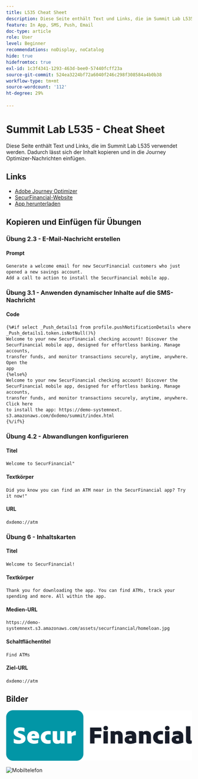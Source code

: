 ```yaml
---
title: L535 Cheat Sheet
description: Diese Seite enthält Text und Links, die im Summit Lab L535 verwendet werden.
feature: In App, SMS, Push, Email
doc-type: article
role: User
level: Beginner
recommendations: noDisplay, noCatalog
hide: true
hidefromtoc: true
exl-id: 1c3f4341-1293-463d-bee0-57440fcff23a
source-git-commit: 524ea3224bf72a6040f246c298f308584a4b0b38
workflow-type: tm+mt
source-wordcount: '112'
ht-degree: 29%

---
```


# Summit Lab L535 - Cheat Sheet

Diese Seite enthält Text und Links, die im Summit Lab L535 verwendet werden. Dadurch lässt sich der Inhalt kopieren und in die Journey Optimizer-Nachrichten einfügen.

## Links

* [Adobe Journey Optimizer](https://experience.adobe.com/#/@techmarketingdemos/sname:ajo-summit-lab/journey-optimizer/journeys)
* [SecurFinancial-Website](https://dsn.adobe.com/web/hausmann-FTTN?token=eyJhbGciOiJIUzI1NiIsInR5cCI6IkpXVCJ9.eyJpZCI6ImFub255bW91cyIsImVtYWlsIjoiYW5vbnltb3VzQGFkb2JlLmNvbSIsIm5hbWUiOiJBbm9ueW1vdXMiLCJpc1N1cGVyVXNlciI6ZmFsc2UsImlzc3VlciI6ImhhdXNtYW5uIiwicHJvamVjdHMiOnsiaGF1c21hbm4tRlRUTiI6InZpZXcifSwiaWF0IjoxNzQwNzU2NTYxLCJleHAiOjE3NDMzNDg1NjF9.ryOTsqDH9B33436RlIo4AHFxx8aGjNEMqv9FAxLZb9U)
* [App herunterladen](https://demo-system-next.s3.amazonaws.com/dxdemo/summit/index.html)

## Kopieren und Einfügen für Übungen

### Übung 2.3 - E-Mail-Nachricht erstellen

#### Prompt

```
Generate a welcome email for new SecurFinancial customers who just opened a new savings account. 
Add a call to action to install the SecurFinancial mobile app.
```

### Übung 3.1 - Anwenden dynamischer Inhalte auf die SMS-Nachricht

#### Code

```
{%#if select _Push_details1 from profile.pushNotificationDetails where
_Push_details1.token.isNotNull()%}
Welcome to your new SecurFinancial checking account! Discover the
SecurFinancial mobile app, designed for effortless banking. Manage accounts,
transfer funds, and monitor transactions securely, anytime, anywhere. Open the
app
{%else%}
Welcome to your new SecurFinancial checking account! Discover the
SecurFinancial mobile app, designed for effortless banking. Manage accounts,
transfer funds, and monitor transactions securely, anytime, anywhere. Click here
to install the app: https://demo-systemnext.
s3.amazonaws.com/dxdemo/summit/index.html
{%/if%} 
```

### Übung 4.2 - Abwandlungen konfigurieren

#### Titel

```
Welcome to SecurFinancial"
```

#### Textkörper

```
Did you know you can find an ATM near in the SecurFinancial app? Try it now!"
```

#### URL

```
dxdemo://atm
```

### Übung 6 - Inhaltskarten

#### Titel

```
Welcome to SecurFinancial!
```

#### Textkörper

```
Thank you for downloading the app. You can find ATMs, track your spending and more. All within the app.
```

#### Medien-URL

```
https://demo-systemnext.s3.amazonaws.com/assets/securfinancial/homeloan.jpg
```

#### Schaltflächentitel

```
Find ATMs
```

#### Ziel-URL

```
dxdemo://atm
```

## Bilder

![SecureFinancial-Logo](/help/summit-lab-assets/assets/SecureFinancial-logo.png)


![Mobiltelefon](/help/summit-lab-assets/assets/online-banking-app-01.png)


